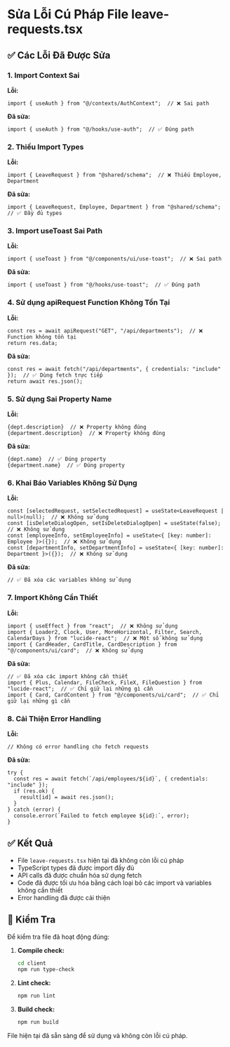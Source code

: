# Sửa Lỗi Cú Pháp File leave-requests.tsx

## ✅ Các Lỗi Đã Được Sửa

### 1. **Import Context Sai**
**Lỗi:**
```tsx
import { useAuth } from "@/contexts/AuthContext";  // ❌ Sai path
```
**Đã sửa:**
```tsx
import { useAuth } from "@/hooks/use-auth";  // ✅ Đúng path
```

### 2. **Thiếu Import Types**
**Lỗi:**
```tsx
import { LeaveRequest } from "@shared/schema";  // ❌ Thiếu Employee, Department
```
**Đã sửa:**
```tsx
import { LeaveRequest, Employee, Department } from "@shared/schema";  // ✅ Đầy đủ types
```

### 3. **Import useToast Sai Path**
**Lỗi:**
```tsx
import { useToast } from "@/components/ui/use-toast";  // ❌ Sai path
```
**Đã sửa:**
```tsx
import { useToast } from "@/hooks/use-toast";  // ✅ Đúng path
```

### 4. **Sử dụng apiRequest Function Không Tồn Tại**
**Lỗi:**
```tsx
const res = await apiRequest("GET", "/api/departments");  // ❌ Function không tồn tại
return res.data;
```
**Đã sửa:**
```tsx
const res = await fetch("/api/departments", { credentials: "include" });  // ✅ Dùng fetch trực tiếp
return await res.json();
```

### 5. **Sử dụng Sai Property Name**
**Lỗi:**
```tsx
{dept.description}  // ❌ Property không đúng
{department.description}  // ❌ Property không đúng
```
**Đã sửa:**
```tsx
{dept.name}  // ✅ Đúng property
{department.name}  // ✅ Đúng property
```

### 6. **Khai Báo Variables Không Sử Dụng**
**Lỗi:**
```tsx
const [selectedRequest, setSelectedRequest] = useState<LeaveRequest | null>(null);  // ❌ Không sử dụng
const [isDeleteDialogOpen, setIsDeleteDialogOpen] = useState(false);  // ❌ Không sử dụng
const [employeeInfo, setEmployeeInfo] = useState<{ [key: number]: Employee }>({});  // ❌ Không sử dụng
const [departmentInfo, setDepartmentInfo] = useState<{ [key: number]: Department }>({});  // ❌ Không sử dụng
```
**Đã sửa:**
```tsx
// ✅ Đã xóa các variables không sử dụng
```

### 7. **Import Không Cần Thiết**
**Lỗi:**
```tsx
import { useEffect } from "react";  // ❌ Không sử dụng
import { Loader2, Clock, User, MoreHorizontal, Filter, Search, CalendarDays } from "lucide-react";  // ❌ Một số không sử dụng
import { CardHeader, CardTitle, CardDescription } from "@/components/ui/card";  // ❌ Không sử dụng
```
**Đã sửa:**
```tsx
// ✅ Đã xóa các import không cần thiết
import { Plus, Calendar, FileCheck, FileX, FileQuestion } from "lucide-react";  // ✅ Chỉ giữ lại những gì cần
import { Card, CardContent } from "@/components/ui/card";  // ✅ Chỉ giữ lại những gì cần
```

### 8. **Cải Thiện Error Handling**
**Lỗi:**
```tsx
// Không có error handling cho fetch requests
```
**Đã sửa:**
```tsx
try {
  const res = await fetch(`/api/employees/${id}`, { credentials: "include" });
  if (res.ok) {
    result[id] = await res.json();
  }
} catch (error) {
  console.error(`Failed to fetch employee ${id}:`, error);
}
```

## ✅ Kết Quả
- File `leave-requests.tsx` hiện tại đã không còn lỗi cú pháp
- TypeScript types đã được import đầy đủ
- API calls đã được chuẩn hóa sử dụng fetch
- Code đã được tối ưu hóa bằng cách loại bỏ các import và variables không cần thiết
- Error handling đã được cải thiện

## 🔧 Kiểm Tra
Để kiểm tra file đã hoạt động đúng:

1. **Compile check:**
   ```bash
   cd client
   npm run type-check
   ```

2. **Lint check:**
   ```bash
   npm run lint
   ```

3. **Build check:**
   ```bash
   npm run build
   ```

File hiện tại đã sẵn sàng để sử dụng và không còn lỗi cú pháp. 
